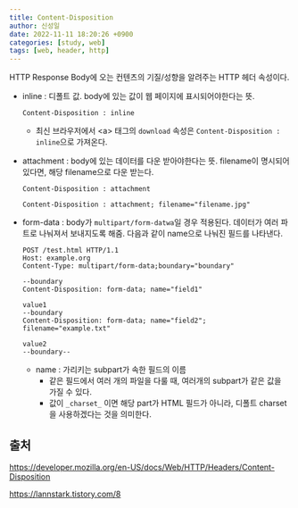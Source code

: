 ```yaml
---
title: Content-Disposition
author: 신성일
date: 2022-11-11 18:20:26 +0900
categories: [study, web]
tags: [web, header, http]
---
```



HTTP Response Body에 오는 컨텐츠의 기질/성향을 알려주는 HTTP 헤더 속성이다.

- inline : 디폴트 값. body에 있는 값이 웹 페이지에 표시되어야한다는 뜻.

  `Content-Disposition : inline`

  - 최신 브라우저에서 \<a\> 태그의 `download` 속성은 `Content-Disposition : inline`으로 가져온다.

- attachment : body에 있는 데이터를 다운 받아야한다는 뜻. filename이 명시되어있다면, 해당 filename으로 다운 받는다.

  `Content-Disposition : attachment`

  `Content-Disposition : attachment; filename="filename.jpg"`

- form-data : body가 `multipart/form-datwa`일 경우 적용된다. 데이터가 여러 파트로 나눠져서 보내지도록 해줌. 다음과 같이 name으로 나눠진 필드를 나타낸다.

  ```http
  POST /test.html HTTP/1.1
  Host: example.org
  Content-Type: multipart/form-data;boundary="boundary"
  
  --boundary
  Content-Disposition: form-data; name="field1"
  
  value1
  --boundary
  Content-Disposition: form-data; name="field2"; filename="example.txt"
  
  value2
  --boundary--
  ```

  - name : 가리키는 subpart가 속한 필드의 이름
    - 같은 필드에서 여러 개의 파일을 다룰 때, 여러개의 subpart가 같은 값을 가질 수 있다.
    - 값이 `_charset_` 이면 해당 part가 HTML 필드가 아니라, 디폴트 charset을 사용하겠다는 것을 의미한다.



## **출처**

https://developer.mozilla.org/en-US/docs/Web/HTTP/Headers/Content-Disposition

https://lannstark.tistory.com/8